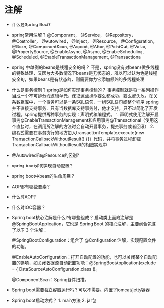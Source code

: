 # 注解

* 什么是Spring Boot?

* spring常用注解？
    @Component， @Service， @Repository， @Controller， @Autowired， @Inject， @Resource， @Configuration， @Bean, @ComponentScan,
    @Aspect, @After, @PointCut, @Value, @PropertySource, @EnableAsync, @Async, @EnableScheduling, @Scheduled, @EnableTransactionManagement,
    @Transactional

* spring 中单例的beans是线程安全的吗？
    不是，spring没有对beans做多线程的特殊处理，又因为大多数情况下beans是无状态的，所以可以认为他是线程安全的，如果beans是有状态的，则需要你为它添加额外的多线程处理

* 什么是事务控制？spring是如何实现事务控制的？
    事务控制就是将一系列操作当成一个不可拆分的逻辑单元，保证这些操作要么都成功，要么都失败。在关系数据库中，一个事务可以是一条SQL语句，一组SQL语句或整个程序
    spring并不直接支持事务，只有当数据库支持事务时，他才支持，只不过简化了开发过程。spring提供两种事务的实现：声明式和编程式。
        1. 声明式使用注解开启事务@EnableTransactionManagement和应用事务@Transactional（使用这个直接时，在调用所注解的方法时会自动开启事务，提交事务或者回滚）
        2. 编程式需要在事务执行的地方加入transactionTemplate.execute(new TransactionCallbackWithoutResult() {}）代码，并将事务过程卸载TransactionCallbackWithoutResult的相应实现中

* @Autowired和@Resource的区别?

* spring boot如何实现自动配置？

* spring boot中bean的生命周期？
  
* AOP都有哪些要素？

* 什么时AOP?
  
* 什么时IOC容器？

* Spring boot核心注解是什么?有哪些组成？
    启动类上面的注解是@SpringBootApplication，它也是 Spring Boot 的核心注解，主要组合包含了以下 3 个注解：

    @SpringBootConfiguration：组合了 @Configuration 注解，实现配置文件的功能。

    @EnableAutoConfiguration：打开自动配置的功能，也可以关闭某个自动配置的选项，如关闭数据源自动配置功能：@SpringBootApplication(exclude = { DataSourceAutoConfiguration.class })。

    @ComponentScan：Spring组件扫描。

* Spring boot需要独立容器运行吗？可以不需要。内置了tomcat/jetty容器

* Spring boot启动方式？ 1. main方法 2. jar包 
